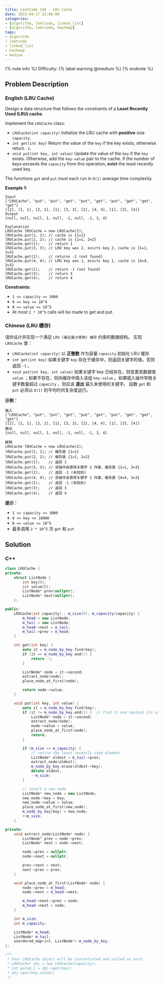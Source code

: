 ```yaml
---
title: LeetCode 146 - LRU Cache
date: 2023-04-17 22:00:00
categories:
- [algorithm, leetcode, linked_list]
- [algorithm, leetcode, hashmap]
tags:
- algorithm
- leetcode
- linked_list
- hashmap
- medium
---
```


{% note info %}
Difficulty: {% label warning @medium %}
{% endnote %}

## Problem Description

### English (LRU Cache)

Design a data structure that follows the constraints of a **Least Recently Used (LRU) cache**.

Implement the `LRUCache` class:

- `LRUCache(int capacity)` Initialize the LRU cache with **positive** size `capacity`.
- `int get(int key)` Return the value of the `key` if the key exists, otherwise return `-1`.
- `void put(int key, int value)` Update the value of the `key` if the `key` exists. Otherwise, add the `key-value` pair to the cache. If the number of keys exceeds the `capacity` from this operation, **evict** the least recently used key.

The functions `get` and `put` must each run in `O(1)` average time complexity.

**Example 1:**

```log
Input
["LRUCache", "put", "put", "get", "put", "get", "put", "get", "get", "get"]
[[2], [1, 1], [2, 2], [1], [3, 3], [2], [4, 4], [1], [3], [4]]
Output
[null, null, null, 1, null, -1, null, -1, 3, 4]

Explanation
LRUCache lRUCache = new LRUCache(2);
lRUCache.put(1, 1); // cache is {1=1}
lRUCache.put(2, 2); // cache is {1=1, 2=2}
lRUCache.get(1);    // return 1
lRUCache.put(3, 3); // LRU key was 2, evicts key 2, cache is {1=1, 3=3}
lRUCache.get(2);    // returns -1 (not found)
lRUCache.put(4, 4); // LRU key was 1, evicts key 1, cache is {4=4, 3=3}
lRUCache.get(1);    // return -1 (not found)
lRUCache.get(3);    // return 3
lRUCache.get(4);    // return 4
```

**Constraints:**

- `1 <= capacity <= 3000`
- `0 <= key <= 10^4`
- `0 <= value <= 10^5`
- At most `2 * 10^5` calls will be made to get and put.

### Chinese (LRU 缓存)

请你设计并实现一个满足 `LRU (最近最少使用) 缓存` 约束的数据结构。
实现 `LRUCache` 类：

- `LRUCache(int capacity)` 以 **正整数** 作为容量 `capacity` 初始化 LRU 缓存
- `int get(int key)` 如果关键字 `key` 存在于缓存中，则返回关键字的值，否则返回 `-1` 。
- `void put(int key, int value)` 如果关键字 key 已经存在，则变更其数据值 `value` ；如果不存在，则向缓存中插入该组 `key-value` 。如果插入操作导致关键字数量超过 `capacity` ，则应该 **逐出** 最久未使用的关键字。
函数 `get` 和 `put` 必须以 `O(1)` 的平均时间复杂度运行。

**示例：**

```log
输入
["LRUCache", "put", "put", "get", "put", "get", "put", "get", "get", "get"]
[[2], [1, 1], [2, 2], [1], [3, 3], [2], [4, 4], [1], [3], [4]]
输出
[null, null, null, 1, null, -1, null, -1, 3, 4]

解释
LRUCache lRUCache = new LRUCache(2);
lRUCache.put(1, 1); // 缓存是 {1=1}
lRUCache.put(2, 2); // 缓存是 {1=1, 2=2}
lRUCache.get(1);    // 返回 1
lRUCache.put(3, 3); // 该操作会使得关键字 2 作废，缓存是 {1=1, 3=3}
lRUCache.get(2);    // 返回 -1 (未找到)
lRUCache.put(4, 4); // 该操作会使得关键字 1 作废，缓存是 {4=4, 3=3}
lRUCache.get(1);    // 返回 -1 (未找到)
lRUCache.get(3);    // 返回 3
lRUCache.get(4);    // 返回 4
```

**提示：**

- `1 <= capacity <= 3000`
- `0 <= key <= 10000`
- `0 <= value <= 10^5`
- 最多调用 `2 * 10^5` 次 `get` 和 `put`

## Solution

### C++

```C++
class LRUCache {
private:
    struct ListNode {
        int key{0};
        int value{0};
        ListNode* prev{nullptr};
        ListNode* next{nullptr};
    };

public:
    LRUCache(int capacity) : m_size(0), m_capacity(capacity) {
        m_head = new ListNode;
        m_tail = new ListNode;
        m_head->next = m_tail;
        m_tail->prev = m_head;
    }

    int get(int key) {
        auto it = m_node_by_key.find(key);
        if (it == m_node_by_key.end()) {
            return -1;
        }

        ListNode* node = it->second;
        extract_node(node);
        place_node_at_first(node);

        return node->value;
    }

    void put(int key, int value) {
        auto it = m_node_by_key.find(key);
        if (it != m_node_by_key.end()) {  // find it and replace its value
            ListNode* node = it->second;
            extract_node(node);
            node->value = value;
            place_node_at_first(node);
            return;
        }

        if (m_size >= m_capacity) {
            // retire the least recently used element
            ListNode* oldest = m_tail->prev;
            extract_node(oldest);
            m_node_by_key.erase(oldest->key);
            delete oldest;
            --m_size;
        }

        // insert a new node
        ListNode* new_node = new ListNode;
        new_node->key = key;
        new_node->value = value;
        place_node_at_first(new_node);
        m_node_by_key[key] = new_node;
        ++m_size;
    }

private:
    void extract_node(ListNode* node) {
        ListNode* prev = node->prev;
        ListNode* next = node->next;

        node->prev = nullptr;
        node->next = nullptr;

        prev->next = next;
        next->prev = prev;
    }

    void place_node_at_first(ListNode* node) {
        node->prev = m_head;
        node->next = m_head->next;

        m_head->next->prev = node;
        m_head->next = node;
    }

    int m_size;
    int m_capacity;

    ListNode* m_head;
    ListNode* m_tail;
    unordered_map<int, ListNode*> m_node_by_key;
};

/**
 * Your LRUCache object will be instantiated and called as such:
 * LRUCache* obj = new LRUCache(capacity);
 * int param_1 = obj->get(key);
 * obj->put(key,value);
 */
```
